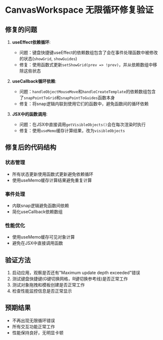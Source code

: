 # CanvasWorkspace 无限循环修复验证

## 修复的问题

1. **useEffect依赖循环**:
   - 问题：键盘快捷键useEffect的依赖数组包含了会在事件处理函数中被修改的状态(`showGrid`, `showGuides`)
   - 修复：使用函数式更新`setShowGrid(prev => !prev)`，并从依赖数组中移除这些状态

2. **useCallback循环依赖**:
   - 问题：`handleObjectMouseMove`和`handleCreateTemplate`的依赖数组包含了`snapPointToGrid`和`snapPointToGuides`函数本身
   - 修复：将snap逻辑内联到使用它们的函数中，避免函数间的循环依赖

3. **JSX中的函数调用**:
   - 问题：在JSX中直接调用`getVisibleObjects()`会在每次渲染时执行
   - 修复：使用`useMemo`缓存计算结果，改为`visibleObjects`

## 修复后的代码结构

### 状态管理

- 所有状态更新使用函数式更新避免依赖循环
- 使用useMemo缓存计算结果避免重复计算

### 事件处理

- 内联snap逻辑避免函数间依赖
- 简化useCallback依赖数组

### 性能优化

- 使用useMemo缓存可见对象计算
- 避免在JSX中直接调用函数

## 验证方法

1. 启动应用，观察是否还有"Maximum update depth exceeded"错误
2. 测试键盘快捷键(G键切换网格，R键切换参考线)是否正常工作
3. 测试对象拖拽和模板创建是否正常工作
4. 检查性能监控信息是否正常显示

## 预期结果

- 不再出现无限循环错误
- 所有交互功能正常工作
- 性能保持良好，无明显卡顿
